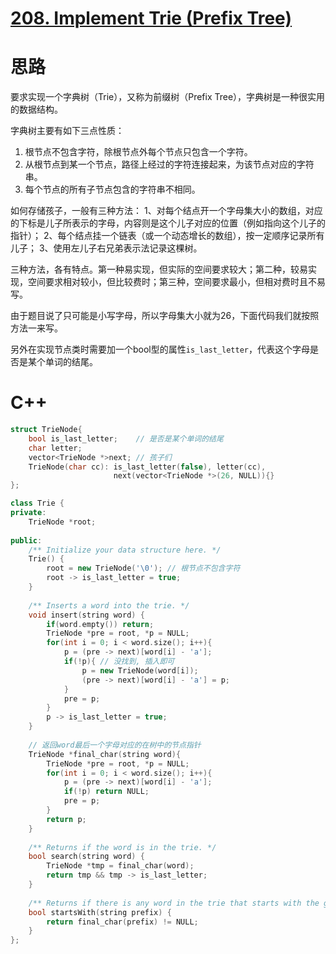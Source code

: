 # [208. Implement Trie (Prefix Tree)](https://leetcode.com/problems/implement-trie-prefix-tree/)

# 思路

要求实现一个字典树（Trie），又称为前缀树（Prefix Tree），字典树是一种很实用的数据结构。

字典树主要有如下三点性质：

1. 根节点不包含字符，除根节点外每个节点只包含一个字符。
2. 从根节点到某一个节点，路径上经过的字符连接起来，为该节点对应的字符串。
3. 每个节点的所有子节点包含的字符串不相同。

如何存储孩子，一般有三种方法：
1、对每个结点开一个字母集大小的数组，对应的下标是儿子所表示的字母，内容则是这个儿子对应的位置（例如指向这个儿子的指针）；
2、每个结点挂一个链表（或一个动态增长的数组），按一定顺序记录所有儿子；
3、使用左儿子右兄弟表示法记录这棵树。

三种方法，各有特点。第一种易实现，但实际的空间要求较大；第二种，较易实现，空间要求相对较小，但比较费时；第三种，空间要求最小，但相对费时且不易写。 

由于题目说了只可能是小写字母，所以字母集大小就为26，下面代码我们就按照方法一来写。

另外在实现节点类时需要加一个bool型的属性`is_last_letter`，代表这个字母是否是某个单词的结尾。

# C++
``` C++
struct TrieNode{
    bool is_last_letter;    // 是否是某个单词的结尾
    char letter;
    vector<TrieNode *>next; // 孩子们
    TrieNode(char cc): is_last_letter(false), letter(cc),
                       next(vector<TrieNode *>(26, NULL)){}
};

class Trie {
private:
    TrieNode *root;
    
public:
    /** Initialize your data structure here. */
    Trie() {
        root = new TrieNode('\0'); // 根节点不包含字符
        root -> is_last_letter = true;
    }
    
    /** Inserts a word into the trie. */
    void insert(string word) {
        if(word.empty()) return;
        TrieNode *pre = root, *p = NULL;
        for(int i = 0; i < word.size(); i++){
            p = (pre -> next)[word[i] - 'a'];
            if(!p){ // 没找到, 插入即可
                p = new TrieNode(word[i]);
                (pre -> next)[word[i] - 'a'] = p;
            }
            pre = p;
        }
        p -> is_last_letter = true;
    }
    
    // 返回word最后一个字母对应的在树中的节点指针
    TrieNode *final_char(string word){
        TrieNode *pre = root, *p = NULL;
        for(int i = 0; i < word.size(); i++){
            p = (pre -> next)[word[i] - 'a'];
            if(!p) return NULL;
            pre = p;
        }
        return p;
    }
    
    /** Returns if the word is in the trie. */
    bool search(string word) {
        TrieNode *tmp = final_char(word);
        return tmp && tmp -> is_last_letter;
    }
    
    /** Returns if there is any word in the trie that starts with the given prefix. */
    bool startsWith(string prefix) {
        return final_char(prefix) != NULL;
    }
};
```